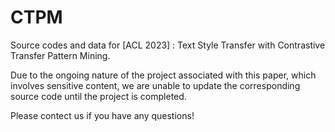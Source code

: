 # CTPM
Source codes and data for [ACL 2023] : Text Style Transfer with Contrastive Transfer Pattern Mining.

Due to the ongoing nature of the project associated with this paper, which involves sensitive content, we are unable to update the corresponding source code until the project is completed.

Please contect us if you have any questions!
